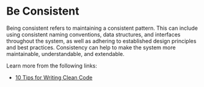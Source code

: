 # Be Consistent

Being consistent refers to maintaining a consistent pattern. This can include using consistent naming conventions, data structures, and interfaces throughout the system, as well as adhering to established design principles and best practices. Consistency can help to make the system more maintainable, understandable, and extendable.

Learn more from the following links:

- [10 Tips for Writing Clean Code](https://www.pluralsight.com/blog/software-development/10-steps-to-clean-code)